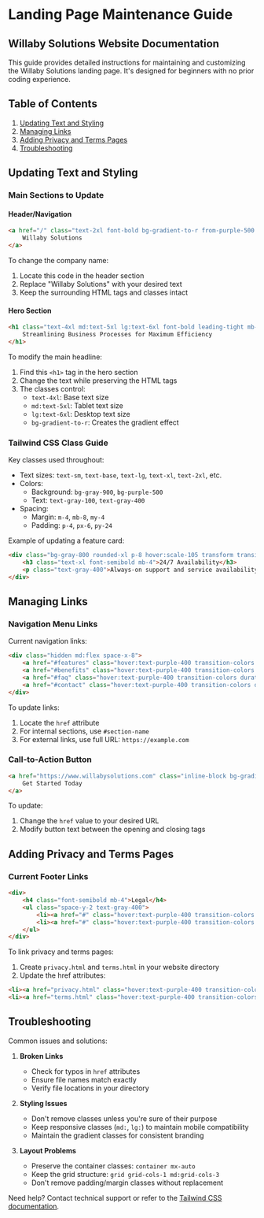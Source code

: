 # Landing Page Maintenance Guide
## Willaby Solutions Website Documentation

This guide provides detailed instructions for maintaining and customizing the Willaby Solutions landing page. It's designed for beginners with no prior coding experience.

## Table of Contents
1. [Updating Text and Styling](#updating-text-and-styling)
2. [Managing Links](#managing-links)
3. [Adding Privacy and Terms Pages](#adding-privacy-and-terms-pages)
4. [Troubleshooting](#troubleshooting)

## Updating Text and Styling

### Main Sections to Update

#### Header/Navigation
```html
<a href="/" class="text-2xl font-bold bg-gradient-to-r from-purple-500 to-pink-500 bg-clip-text text-transparent">
    Willaby Solutions
</a>
```
To change the company name:
1. Locate this code in the header section
2. Replace "Willaby Solutions" with your desired text
3. Keep the surrounding HTML tags and classes intact

#### Hero Section
```html
<h1 class="text-4xl md:text-5xl lg:text-6xl font-bold leading-tight mb-8 bg-gradient-to-r from-purple-400 to-pink-400 bg-clip-text text-transparent">
    Streamlining Business Processes for Maximum Efficiency
</h1>
```
To modify the main headline:
1. Find this `<h1>` tag in the hero section
2. Change the text while preserving the HTML tags
3. The classes control:
   - `text-4xl`: Base text size
   - `md:text-5xl`: Tablet text size
   - `lg:text-6xl`: Desktop text size
   - `bg-gradient-to-r`: Creates the gradient effect

### Tailwind CSS Class Guide

Key classes used throughout:
- Text sizes: `text-sm`, `text-base`, `text-lg`, `text-xl`, `text-2xl`, etc.
- Colors: 
  - Background: `bg-gray-900`, `bg-purple-500`
  - Text: `text-gray-100`, `text-gray-400`
- Spacing:
  - Margin: `m-4`, `mb-8`, `my-4`
  - Padding: `p-4`, `px-6`, `py-24`

Example of updating a feature card:
```html
<div class="bg-gray-800 rounded-xl p-8 hover:scale-105 transform transition duration-300 shadow-lg hover:shadow-purple-500/25">
    <h3 class="text-xl font-semibold mb-4">24/7 Availability</h3>
    <p class="text-gray-400">Always-on support and service availability when you need it most</p>
</div>
```

## Managing Links

### Navigation Menu Links
Current navigation links:
```html
<div class="hidden md:flex space-x-8">
    <a href="#features" class="hover:text-purple-400 transition-colors duration-300">Features</a>
    <a href="#benefits" class="hover:text-purple-400 transition-colors duration-300">Benefits</a>
    <a href="#faq" class="hover:text-purple-400 transition-colors duration-300">FAQ</a>
    <a href="#contact" class="hover:text-purple-400 transition-colors duration-300">Contact</a>
</div>
```

To update links:
1. Locate the `href` attribute
2. For internal sections, use `#section-name`
3. For external links, use full URL: `https://example.com`

### Call-to-Action Button
```html
<a href="https://www.willabysolutions.com" class="inline-block bg-gradient-to-r from-purple-500 to-pink-500 text-white font-semibold px-8 py-4 rounded-lg hover:scale-105 transform transition duration-300 shadow-lg hover:shadow-purple-500/25">
    Get Started Today
</a>
```
To update:
1. Change the `href` value to your desired URL
2. Modify button text between the opening and closing tags

## Adding Privacy and Terms Pages

### Current Footer Links
```html
<div>
    <h4 class="font-semibold mb-4">Legal</h4>
    <ul class="space-y-2 text-gray-400">
        <li><a href="#" class="hover:text-purple-400 transition-colors duration-300">Privacy Policy</a></li>
        <li><a href="#" class="hover:text-purple-400 transition-colors duration-300">Terms of Service</a></li>
    </ul>
</div>
```

To link privacy and terms pages:
1. Create `privacy.html` and `terms.html` in your website directory
2. Update the href attributes:
```html
<li><a href="privacy.html" class="hover:text-purple-400 transition-colors duration-300">Privacy Policy</a></li>
<li><a href="terms.html" class="hover:text-purple-400 transition-colors duration-300">Terms of Service</a></li>
```

## Troubleshooting

Common issues and solutions:

1. **Broken Links**
   - Check for typos in `href` attributes
   - Ensure file names match exactly
   - Verify file locations in your directory

2. **Styling Issues**
   - Don't remove classes unless you're sure of their purpose
   - Keep responsive classes (`md:`, `lg:`) to maintain mobile compatibility
   - Maintain the gradient classes for consistent branding

3. **Layout Problems**
   - Preserve the container classes: `container mx-auto`
   - Keep the grid structure: `grid grid-cols-1 md:grid-cols-3`
   - Don't remove padding/margin classes without replacement

Need help? Contact technical support or refer to the [Tailwind CSS documentation](https://tailwindcss.com/docs).